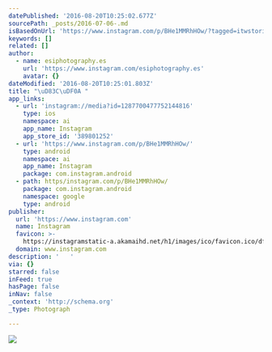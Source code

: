 ```yaml
---
datePublished: '2016-08-20T10:25:02.677Z'
sourcePath: _posts/2016-07-06-.md
isBasedOnUrl: 'https://www.instagram.com/p/BHe1MMRhHOw/?tagged=itwstories'
keywords: []
related: []
author:
  - name: esiphotography.es
    url: 'https://www.instagram.com/esiphotography.es'
    avatar: {}
dateModified: '2016-08-20T10:25:01.803Z'
title: "\uD83C\uDF0A "
app_links:
  - url: 'instagram://media?id=1287700477752144816'
    type: ios
    namespace: ai
    app_name: Instagram
    app_store_id: '389801252'
  - url: 'https://www.instagram.com/p/BHe1MMRhHOw/'
    type: android
    namespace: ai
    app_name: Instagram
    package: com.instagram.android
  - path: https/instagram.com/p/BHe1MMRhHOw/
    package: com.instagram.android
    namespace: google
    type: android
publisher:
  url: 'https://www.instagram.com'
  name: Instagram
  favicon: >-
    https://instagramstatic-a.akamaihd.net/h1/images/ico/favicon.ico/dfa85bb1fd63.ico
  domain: www.instagram.com
description: '   '
via: {}
starred: false
inFeed: true
hasPage: false
inNav: false
_context: 'http://schema.org'
_type: Photograph

---
```

![   ](https://imgflo.herokuapp.com/graph/vahj1ThiexotieMo/769a6a863e79fc58b912beb486781f57/croprotate.jpg?cropheight=443&cropwidth=640&degrees=0&input=https%3A%2F%2Fscontent.cdninstagram.com%2Ft51.2885-15%2Fs640x640%2Fsh0.08%2Fe35%2F13561934_1749577928653467_1264081955_n.jpg%3Fig_cache_key%3DMTI4NzcwMDQ3Nzc1MjE0NDgxNg%253D%253D.2&x=0&y=96)